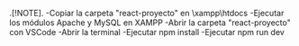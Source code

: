.[!NOTE].
-Copiar la carpeta "react-proyecto" en \xampp\htdocs
-Ejecutar los módulos Apache y MySQL en XAMPP
-Abrir la carpeta "react-proyecto" con VSCode
-Abrir la terminal
-Ejecutar npm install
-Ejecutar npm run dev

